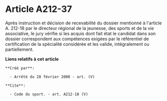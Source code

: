 # Article A212-37

Après instruction et décision de recevabilité du dossier mentionné à l'article A. 212-18 par le directeur régional de la
jeunesse, des sports et de la vie associative, le jury vérifie si les acquis dont fait état le candidat dans son dossier
correspondent aux compétences exigées par le référentiel de certification de la spécialité considérée et les valide,
intégralement ou partiellement.

**Liens relatifs à cet article**

	**Créé par**:

	  - Arrêté du 28 février 2008 - art. (V)

	**Cite**:

	  - Code du sport. - art. A212-18 (V)
